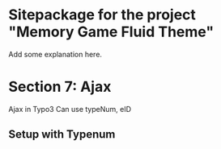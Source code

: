Sitepackage for the project "Memory Game Fluid Theme"
==============================================================

Add some explanation here.

# Section 7: Ajax
Ajax in Typo3
Can use typeNum, eID

## Setup with Typenum